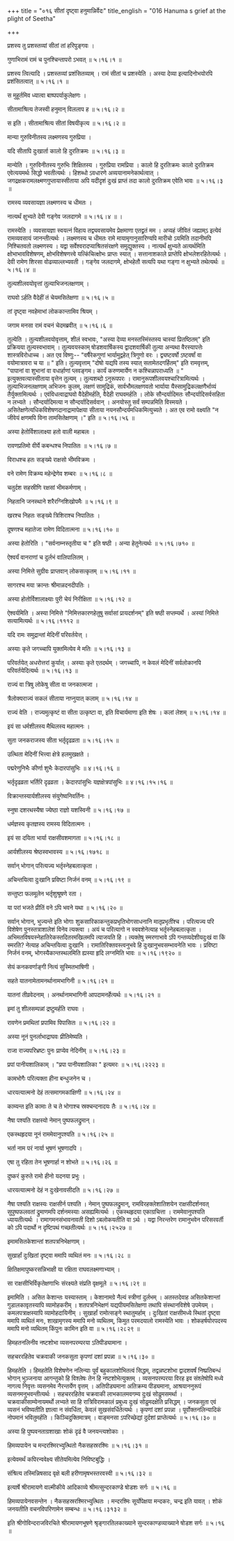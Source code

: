 +++
title = "०१६ सीतां दृष्ट्वा हनुमान्निर्वेदः"
title_english = "016 Hanuma s grief at the plight of Seetha"

+++


प्रशस्य तु प्रशस्तव्यां सीतां तां हरिपुङ्गवः ।  

गुणाभिरामं रामं च पुनश्चिन्तापरो ऽभवत्  ॥  ५।१६।१ ॥   

प्रशस्य त्वित्यादि । प्रशस्तव्यां प्रशंसितव्याम् । रामं सीतां च
प्रशस्येति । अस्या देव्या इत्यादिनोभयोरपि प्रशंसितत्वात्  ॥  ५।१६।१ ॥   

  

स मुहूर्तमिव ध्यात्वा बाष्पपर्याकुलेक्षणः ।  

सीतामाश्रित्य तेजस्वी हनुमान् विललाप ह  ॥  ५।१६।२ ॥   

स इति । सीतामाश्रित्य सीतां विषयीकृत्य  ॥  ५।१६।२ ॥   

  

मान्या गुरुविनीतस्य लक्ष्मणस्य गुरुप्रिया ।  

यदि सीतापि दुःखार्ता कालो हि दुरतिक्रमः  ॥  ५।१६।३ ॥   

मान्येति । गुरुविनीतस्य गुरुभिः शिक्षितस्य । गुरुप्रिया रामप्रिया । कालो
हि दुरतिक्रमः कालो दुरतिक्रम एवेत्ययमर्थः सिद्धो भवतीत्यर्थः । हिशब्धो
ऽवधारणे अव्ययानामनेकार्थत्वात् । जगद्रक्षकरामलक्ष्मणगुप्तायास्सीताया अपि
यदीदृशं दुःखं प्राप्तं तदा कालो दुरतिक्रम एवेति भावः  ॥  ५।१६।३ ॥   

  

रामस्य व्यवसायज्ञा लक्ष्मणस्य च धीमतः ।  

नात्यर्थं क्षुभ्यते देवी गङ्गेव जलदागमे  ॥  ५।१६।४ ॥ ।  

रामस्येति । व्यवसायज्ञा स्वयत्नं विहाय तद्व्यवसायमेव प्रेक्षमाणा
एतद्व्रतं मम । अप्यहं जीवितं जह्याम्ऽ इत्येवं रामव्यवसायं जानन्तीत्यर्थः
। लक्ष्मणस्य च धीमतः रामे मायामृगानुसारिण्यपि मारीचो ऽयमिति तदानीमपि
निश्चितवतो लक्ष्मणस्य । यद्वा सर्वेश्वरादप्याश्रितसंरक्षणे समुद्युक्तस्य
। नात्यर्थं क्षुभ्यते अत्यर्थमिति क्षोभाभावविशेषणम्, क्षोभविशेषणत्त्वे
यत्किंचित्क्षोभः प्राप्तः स्यात् । सत्तानाशकाले प्राप्तेपि
क्षोभलेशरहितेत्यर्थः । देवी रामेण शिरसा वोढव्याल्लभ्यवती । गङ्गेव
जलदागमे, क्षोभहेतौ सत्यपि यथा गङ्गा न क्षुभ्यते तथेत्यर्थः  ॥  ५।१६।४ ॥   

  

तुल्यशीलवयोवृत्तां तुल्याभिजनलक्षणाम् ।  

राघवो ऽर्हति वैदेहीं तं चेयमसितेक्षणा  ॥  ५।१६।५ ॥   

तां दृष्ट्वा नवहेमाभां लोककान्तामिव श्रियम् ।  

जगाम मनसा रामं वचनं चेदमब्रवीत्  ॥  ५।१६।६ ॥   

तुल्येति । तुल्यशीलवयोवृत्ताम्, शीलं स्वभावः, "अस्या देव्या
मनस्तस्मिंस्तस्य चास्यां प्रितष्ठितम्" इति प्रक्रियया तुल्यस्वभावाम् ।
तुल्यवयस्काम् षोडशवार्षिकस्य द्वादशवार्षिकी तुल्या अन्यथा वैरस्यापत्तेः
शास्त्रविरोधाच्च । अत एव विष्णुः-- "वर्षैरेकगुणां भार्यामुद्वहेत्
त्रिगुणो वरः । द्व्यष्टवर्षो ऽष्टवर्षां वा वयोमात्रावरा च या  ॥ " इति।
तुल्यवृत्ताम् "दोषो यद्यपि तस्य स्यात् सतामेतदगर्हितम्" इति रामवृत्तम्,
"पापानां वा शुभानां वा वधार्हाणां प्लवङ्गम। कार्यं करुणमार्येण न
कश्चिन्नापराध्यति ॥  " इत्युक्तवत्यास्सीताया वृत्तेन तुल्यम् । तुल्यशब्दो
ऽनुरूपपरः । रामानुरूपशीलवयश्चारित्रामित्यर्थः । तुल्याभिजनलक्षणाम्
अभिजनः कुलम्, लक्षणं सामुद्रिकं, सार्वभौमलक्षणवतो भार्याया
यैस्सामुद्रिकलक्षणैर्भाव्यं तैर्युक्तामित्यर्थः । एवंविधत्वाद्राघवो
वैदेहीमर्हति, वैदेही राघवमर्हति । लोके सौन्दर्यादिमतः
सौन्दर्यादिसर्वसहिता न लभ्यते । सौन्दर्यादिमत्या न सौन्दर्यादिसर्ववान् ।
अनयोस्तु सर्वं सम्पन्नमिति विस्मयते ।
असितेक्षणेत्यधिकविशेषणदानाद्रामापेक्षया सीताया
नयनसौन्दर्यमधिकमित्युच्यते । अत एव रामो वक्ष्यति "न जीवेयं क्षणमपि विना
तामसितेक्षणाम् ।" इति  ॥  ५।१६।५६ ॥   

  

अस्या हेतोर्विशालाक्ष्या हतो वाली महाबलः ।  

रावणप्रतिमो वीर्ये कबन्धश्च निपातितः  ॥  ५।१६।७ ॥   

विराधश्च हतः सङ्ख्ये राक्षसो भीमविक्रमः ।  

वने रामेण विक्रम्य महेन्द्रेणेव शम्बरः  ॥  ५।१६।८ ॥   

चतुर्दश सहस्रीणि रक्षसां भीमकर्मणाम् ।  

निहतानि जनस्थाने शरैरग्निशिखोपमैः  ॥  ५।१६।९ ॥   

खरश्च निहतः सङ्ख्ये त्रिशिराश्च निपातितः ।  

दूषणश्च महातेजा रामेण विदितात्मना  ॥  ५।१६।१० ॥   

अस्या हेतोरिति । "सर्वनाम्नस्तृतीया च " इति षष्ठी । अन्या हेतुनेत्यर्थः
 ॥  ५।१६।७१० ॥   

  

ऐश्वर्यं वानराणां च दुर्लभं वालिपालितम् ।  

अस्या निमित्ते सुग्रीवः प्राप्तवान् लोकसत्कृतम्  ॥  ५।१६।११ ॥   

सागरश्च मया क्रान्तः श्रीमान्नदनदीपतिः ।  

अस्या होतोर्विशालाक्ष्याः पुरी चेयं निरीक्षिता  ॥  ५।१६।१२ ॥   

ऐश्वर्यमिति । अस्या निमित्ते "निमित्तकारणहेतुषु सर्वासां प्रायदर्शनम्"
इति षष्ठी सप्तम्यर्थे । अस्यां निमित्ते सत्यामित्यर्थः  ॥  ५।१६।१११२ ॥   

  

यदि रामः समुद्रान्तां मेदिनीं परिवर्तयेत्त् ।  

अस्याः कृते जगच्चापि युक्तमित्येव मे मतिः  ॥  ५।१६।१३ ॥   

परिवर्तयेत् अधरोत्तरां कुर्यात् । अस्याः कृते एतदर्थम् । जगच्चापि, न
केवलं मेदिनीं सर्वलोकानपि परिवर्तयेदित्यर्थः  ॥  ५।१६।१३ ॥   

  

राज्यं वा त्रिषु लोकेषु सीता वा जनकात्मजा ।  

त्रैलोक्यराज्यं सकलं सीताया नाप्नुयात् कलाम्  ॥  ५।१६।१४ ॥   

राज्यं वेति । राज्यमुत्कृष्टं वा सीता उत्कृष्टा वा, इति विचार्यमाणा इति
शेषः । कलां लेशम्  ॥  ५।१६।१४ ॥   

  

इयं सा धर्मशीलस्य मैथिलस्य महात्मनः ।  

सुता जनकराजस्य सीता भर्तृदृढव्रता  ॥  ५।१६।१५ ॥   

उत्थिता मेदिनीं भित्त्वा क्षेत्रे हलमुखक्षते ।  

पद्मरेणुनिभैः कीर्णा शुभैः केदारपांसुभिः  ॥  ४।१६।१६ ॥   

भर्तृदृढव्रता भर्तिरि दृढव्रता । केदारपांसुभिः यज्ञक्षेत्रपांसुभिः  ॥ 
४।१६।१५।१६ ॥   

  

विक्रान्तस्यार्यशीलस्य संयुगेष्वनिवर्तिनः ।  

स्नुषा दशरथस्यैषा ज्येष्ठा राज्ञो यशस्विनी  ॥  ५।१६।१७ ॥   

धर्मज्ञस्य कृतज्ञस्य रामस्य विदितात्मनः ।  

इयं सा दयिता भार्या राक्षसीवशमागता  ॥  ५।१६।१८ ॥   

आर्यशीलस्य श्रेष्ठस्वभावस्य  ॥  ५।१६।१७१८ ॥   

  

सर्वान् भोगान् परित्यज्य भर्तृस्नेहबलात्कृता ।  

अचिन्तयित्वा दुःखानि प्रविष्टा निर्जनं वनम्  ॥  ५।१६।१९ ॥   

सन्तुष्टा फलमूलेन भर्तृशुश्रूषणे रता ।  

या परां भजते प्रीतिं वने ऽपि भवने यथा  ॥  ५।१६।२० ॥   

सर्वान् भोगान्, भुज्यन्ते इति भोगाः शुकसारिकाकन्तुकप्रभृतिभोगसाधनानि
मातृप्रभृतींश्च । परित्यज्य परि विशेषेण पुनस्तत्राशालेशं विनेव त्यक्त्वा
। अयं च परित्यागो न स्ववशेनेत्याह भर्तृस्नेहबलात्कृता ।
अभिमतविषयस्नेहातिरेकस्तदितरमखिलमपि त्याजयति हि । त्यक्तेषु स्मरणाभावे
ऽपि गन्तव्यदेशीयदुःखं वा किं स्मरति? नेत्याह अचिन्तयित्वा दुःखानि ।
रामातिरिक्तवस्त्वनुभवे हि दुःखानुभवसम्भावनेति भावः । प्रविष्टा निर्जनं
वनम्, भोगस्यैकान्तस्थलमिति ह्यस्या हृदि लग्नमिति भावः  ॥  ५।१६।१९२० ॥   

  

सेयं कनकवर्णाङ्गी नित्यं सुस्मितभाषिणी ।  

सहते यातनामेतामनर्थानामभागिनी  ॥  ५।१६।२१ ॥   

यातनां तीव्रवेदनाम् । अनर्थानामभागिनी आपदामनर्हेत्यर्थः  ॥  ५।१६।२१ ॥   

  

इमां तु शीलसम्पन्नां द्रष्टुमर्हति राघवः ।  

रावणेन प्रमथितां प्रपामिव पिपासितः  ॥  ५।१६।२२ ॥   

अस्या नूनं पुनर्लाभाद्राघवः प्रीतिमेष्यति ।  

राजा राज्यपरिभ्रष्टः पुनः प्राप्येव नेदिनीम्  ॥  ५।१६।२३ ॥   

प्रपां पानीयशालिकाम् । "प्रपा पानीयशालिका " इत्यमरः  ॥  ५।१६।२२२३ ॥   

  

कामभोगैः परित्यक्ता हीना बन्धुजनेन च ।  

धारयत्यात्मनो देहं तत्समागमकांक्षिणी  ॥  ५।१६।२४ ॥   

काम्यन्त इति कामाः ते च ते भोगाश्च स्रक्चन्दनादयः तैः  ॥  ५।१६।२४ ॥   

  

नैषा पश्यति राक्षस्यो नेमान् पुष्पफलद्रुमान् ।  

एकस्थहृदया नूनं राममेवानुपश्यति  ॥  ५।१६।२५ ॥   

भर्ता नाम परं नार्या भूषणं भूषणादपि ।  

एषा तु रहिता तेन भूषणार्हा न शोभते  ॥  ५।१६।२६ ॥   

दुष्करं कुरुते रामो हीनो यदनया प्रभुः ।  

धारयत्यात्मनो देहं न दुःखेनावसीदति  ॥  ५।१६।२७ ॥   

नैषा पश्यति राक्षस्यः राक्षसीर्न पश्यति । नेमान् पुष्पफलद्रुमान्,
रामविरहक्लेशातिशयेन राक्षसीदर्शनवत् सुपुष्पफलवतां द्रुमाणमपि दर्शनमस्याः
असह्यमित्यर्थः । एकस्थहृदया एकाग्रचित्ता । राममेवानुपश्यति
ध्यायतीत्यर्थः । रामागमनसंभावनावती दिशो ऽबलोकयतीति वा ऽर्थः । यद्वा
निरन्तरेण रामानुभवेन परिसरवर्ती को ऽपि पदार्थो न दृष्टिपथं गच्छतीत्यर्थः
 ॥  ५।१६।२५२७ ॥   

  

इमामसितकेशान्तां शतपत्रनिभेक्षणाम् ।  

सुखार्हां दुःखितां दृष्ट्वा ममापि व्यथितं मनः  ॥  ५।१६।२८ ॥   

क्षितिक्षमापुष्करसन्निभाक्षी या रक्षिता राघवलक्ष्मणाभ्याम् ।  

सा राक्षसीभिर्विकृतेक्षणाभिः संरक्ष्यते संप्रति वृक्षमूले  ॥  ५।१६।२९ ॥   

इमामिति । असित केशान्तः यस्यास्ताम् । केशानामग्रे नैल्यं स्त्रीणां
दुर्लभम् । अतस्तदेवाह असितकेशान्तां गुडालकावृतस्यापि व्यामोहकरीम् ।
शतपत्रनिभेक्षणं यद्यपीयमसितेक्षणा तथापि संस्थानविशेषे उपमेयम् ।
कमलपत्राक्षस्यापि व्यामोहदायिनीम् । सुखार्हां रामोत्सङ्गे स्थातुमर्हाम्
। दुःखितां राक्षसीमध्ये स्थितां दृष्ट्वा ममापि व्यथितं मनः, शाखामृगस्य
ममापि मनो व्यथितम्, किमुत परमदयालो रामस्येति भावः । शोकहर्षयोरपदस्य
ममापि मनो व्यथितम् किंपुनः कामिन इति वा  ॥  ५।१६।२८२९ ॥   

  

हिमहतनलिनीव नष्टशोभा व्यसनपरम्परया ऽतिपीड्यामाना ।  

सहचररहितेव चक्रवाकी जनकसुता कृपणां दशां प्रपन्ना  ॥  ५।१६।३० ॥   

हिमहतेति । हिमहतेति विशेषणेन नलिन्याः पूर्वं बहुकालशोभितत्वं सिद्धम्,
तद्वन्नष्टशोभा द्वादशवर्षं निष्प्रतिबन्धं भोगान् भुञ्जनाया आगन्तुको हि
विश्लेषः तेन हि नष्टशोभेत्युक्तम् । व्यसनपरम्परया विरह इव संश्लेषोपि
मध्ये नागत्य निवृत्तः व्यसनमेव नैरन्तर्येण वृत्तम् । अतिपीड्यमाना
अतिक्रम्य पीड्यमाना, आश्रयाननुरूपं व्यसनमनुभवन्तीत्यर्थः । सहचररहितेव
चक्रवाकी लाभकालमवगम्य दुःखं सोढुमसमर्था । चक्रवाकीसाम्येनायमर्थो लभ्यते
सा हि रात्रिविरामकालं प्रबुध्य दुःखं सोढुमदक्षेति प्रसिद्धम् । जनकसुता
एवं व्यसनं भविष्यतीति ज्ञात्वा न संवर्धिता, केवलं सुखसंवर्धितेत्यर्थः ।
कृपणां दशां प्रपन्ना । पूर्वोक्तनलिन्यादिकं नोपमानं भवितुमर्हति ।
किञ्चिदुक्तिमात्रम् । वाङ्मनसा ऽपरिच्छेद्यां दुर्दशां प्राप्तेत्यर्थः  ॥ 
५।१६।३० ॥   

  

अस्या हि पुष्पवनताग्रशाखाः शोकं दृढं वै जनयन्त्यशोकाः ।  

हिमव्यपायेन च मन्दरश्मिरभ्युत्थितो नैकसहस्ररश्मिः  ॥  ५।१६।३१ ॥   

इत्येवमर्थं कपिरन्ववेक्ष्य सीतेयमित्येव निविष्टबुद्धिः ।  

संश्रित्य तस्मिन्निषसाद वृक्षे बली हरीणामृषभस्तरवस्वी  ॥  ५।१६।३२ ॥   

इत्यार्षे श्रीरामायणे वाल्मीकीये आदिकाव्ये श्रीमत्सुन्दरकाण्डे षोडशः
सर्गः  ॥  ५।१६ ॥   

हिमव्यपायेनवसन्तेन । नैकसहस्ररश्मिरभ्युत्थितः । मन्दरश्मिः सूर्योपेक्षया
मन्दकरः, चन्द्र इति यावत् । शोकं जनयतीति वचनविपरिणामेन सम्बन्धः  ॥ 
५।१६।३१३२ ॥   

इति श्रीगोविन्दराजविरचिते श्रीरामायणभूषणे श्रृङ्गारतिलकाख्याने
सुन्दरकाण्डव्याख्याने षोडश सर्गः  ॥  ५।१६ ॥   



